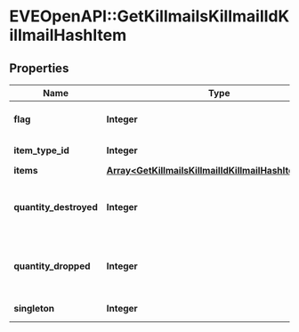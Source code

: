 # EVEOpenAPI::GetKillmailsKillmailIdKillmailHashItem

## Properties
Name | Type | Description | Notes
------------ | ------------- | ------------- | -------------
**flag** | **Integer** | Flag for the location of the item  | 
**item_type_id** | **Integer** | item_type_id integer | 
**items** | [**Array&lt;GetKillmailsKillmailIdKillmailHashItemsItem&gt;**](GetKillmailsKillmailIdKillmailHashItemsItem.md) | items array | [optional] 
**quantity_destroyed** | **Integer** | How many of the item were destroyed if any  | [optional] 
**quantity_dropped** | **Integer** | How many of the item were dropped if any  | [optional] 
**singleton** | **Integer** | singleton integer | 


